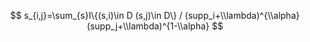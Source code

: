 $$
    s_{i,j}=\sum_{s}I\{(s,i)\in D  (s,j)\in D\} / (supp_i+\\lambda)^{\\alpha}(supp_j+\\lambda)^{1-\\alpha}
$$
